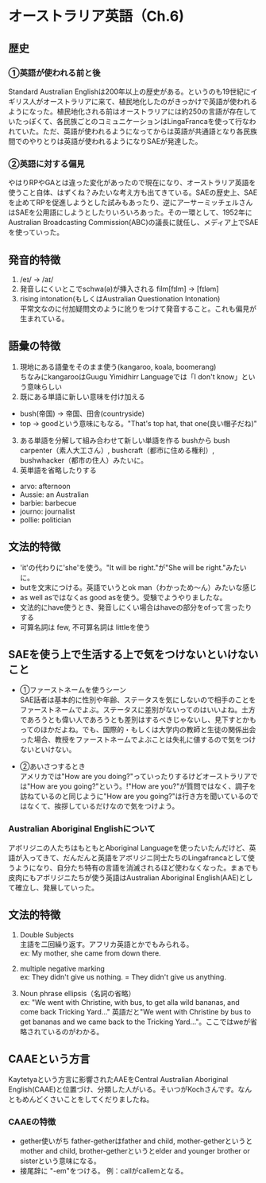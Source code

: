 # オーストラリア英語（Ch.6)
## 歴史
### ①英語が使われる前と後
Standard Australian Englishは200年以上の歴史がある。というのも19世紀にイギリス人がオーストラリアに来て、植民地化したのがきっかけで英語が使われるようになった。植民地化される前はオーストラリアには約250の言語が存在していたっぽくて、各民族ごとのコミュニケーションはLingaFrancaを使って行なわれていた。ただ、英語が使われるようになってからは英語が共通語となり各民族間でのやりとりは英語が使われるようになりSAEが発達した。

### ②英語に対する偏見
やはりRPやGAとは違った変化があったので現在になり、オーストラリア英語を使うこと自体、はずくね？みたいな考え方も出てきている。SAEの歴史上、SAEを止めてRPを促進しようとした試みもあったり、逆にアーサーミッチェルさんはSAEを公用語にしようとしたりいろいろあった。その一環として、1952年にAustralian Broadcasting Commission(ABC)の議長に就任し、メディア上でSAEを使っていった。

## 発音的特徴
1. /eɪ/ -> /aɪ/  
2. 発音しにくいとこでschwa(ə)が挿入される film[fɪlm] -> [fɪləm]
3. rising intonation(もしくはAustralian Questionation Intonation)  
  平常文なのに付加疑問文のように訛りをつけて発音すること。これも偏見が生まれている。

## 語彙の特徴
1. 現地にある語彙をそのまま使う(kangaroo, koala, boomerang)  
  ちなみにkangarooはGuugu Yimidhirr Languageでは「I don't know」という意味らしい
2. 既にある単語に新しい意味を付け加える
  - bush(帝国) -> 帝国、田舎(countryside)
  - top -> goodという意味にもなる。"That's top hat, that one(良い帽子だね)"
3. ある単語を分解して組み合わせて新しい単語を作る
  bushから bush carpenter（素人大工さん）, bushcraft（都市に住める権利）, bushwhacker（都市の住人）みたいに。
4. 英単語を省略したりする  
  - arvo: afternoon
  - Aussie: an Australian
  - barbie: barbecue
  - journo: journalist
  - pollie: politician

## 文法的特徴
- 'it'の代わりに'she'を使う。"It will be right."が"She will be right."みたいに。
- butを文末につける。英語でいうとok man（わかっため〜ん）みたいな感じ
- as well asではなくas good asを使う。受験でようやりましたな。
- 文法的にhave使うとき、発音しにくい場合はhaveの部分をofって言ったりする
- 可算名詞は few, 不可算名詞は littleを使う

## SAEを使う上で生活する上で気をつけないといけないこと
- ①ファーストネームを使うシーン  
SAE話者は基本的に性別や年齢、ステータスを気にしないので相手のことをファーストネームでよぶ。ステータスに差別がないってのはいいよね。土方であろうとも偉い人であろうとも差別はするべきじゃないし、見下すとかもってのほかだよね。でも、国際的・もしくは大学内の教師と生徒の関係出会った場合、教授をファーストネームでよぶことは失礼に値するので気をつけないといけない。

- ②あいさつするとき  
アメリカでは"How are you doing?"っていったりするけどオーストラリアでは"How are you going?"という。!"How are you?"が質問ではなく、調子を訪ねているのと同じように"How are you going?"は行き方を聞いているのではなくて、挨拶しているだけなので気をつけよう。


### Australian Aboriginal Englishについて
アボリジニの人たちはもともとAboriginal Languageを使ったいたんだけど、英語が入ってきて、だんだんと英語をアボリジニ同士たちのLingafrancaとして使うようになり、自分たち特有の言語を消滅されるほど使わなくなった。まぁでも皮肉にもアボリジニたちが使う英語はAustralian Aboriginal English(AAE)として確立し、発展していった。

## 文法的特徴
1. Double Subjects  
主語を二回繰り返す。アフリカ英語とかでもみられる。  
ex: My mother, she came from down there.  

2. multiple negative marking  
ex: They didn't give us nothing. = They didn't give us anything.

3. Noun phrase ellipsis（名詞の省略）  
ex: "We went with Christine, with bus, to get alla wild bananas, and come back Tricking Yard..." 英語だと"We went with Christine by bus to get bananas and we came back to the Tricking Yard..."。ここではweが省略されているのがわかる。

## CAAEという方言
Kaytetyaという方言に影響されたAAEをCentral Australian Aboriginal English(CAAE)と位置づけ、分類した人がいる。そいつがKochさんです。なんともめんどくさいことをしてくだりましたね。

### CAAEの特徴
- gether使いがち
  father-getherはfather and child, mother-getherというとmother and child, brother-getherというとelder and younger brother or sisterという意味になる。
- 接尾辞に "-em"をつける。 例：callがcallemとなる。
